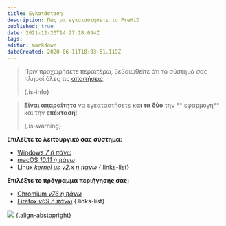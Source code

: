 ```yaml
---
title: Εγκατάσταση
description: Πώς να εγκαταστήσετε το PreMiD
published: true
date: 2021-12-20T14:27:18.034Z
tags:
editor: markdown
dateCreated: 2020-06-11T18:03:51.119Z
---
```


> Πριν προχωρήσετε περαιτέρω, βεβαιωθείτε ότι το σύστημά σας πληροί όλες τις [απαιτήσεις](/install/requirements). 
> 
> {.is-info}

> **Είναι απαραίτητο** να εγκαταστήσετε **και τα δύο** την ** εφαρμογή** και την **επέκταση**! 
> 
> {.is-warning}

**Επιλέξτε το λειτουργικό σας σύστημα:**
- [Windows *7 ή πάνω*](/install/windows)
- [macOS *10.11 ή πάνω*](/install/macos)
- [Linux *kernel με v2.x ή πάνω*](/install/linux)
{.links-list}

**Επιλέξτε το πρόγραμμα περιήγησης σας:**
- [Chromium *v76 ή πάνω*](/install/chromium)
- [Firefox *v69 ή πάνω*](/install/firefox)
{.links-list}

![](https://a.icons8.com/ajlQdsfa/FZhYWV/svg.svg) {.align-abstopright}
